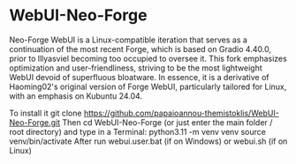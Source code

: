 # WebUI-Neo-Forge
Neo-Forge WebUI is a Linux-compatible iteration that serves as a continuation of the most recent Forge, which is based on Gradio 4.40.0, prior to lllyasviel becoming too occupied to oversee it. This fork emphasizes optimization and user-friendliness, striving to be the most lightweight WebUI devoid of superfluous bloatware. In essence, it is a derivative of Haoming02's original version of Forge WebUI, particularly tailored for Linux, with an emphasis on Kubuntu 24.04.

To install it git clone https://github.com/papaioannou-themistoklis/WebUI-Neo-Forge.git
Then cd WebUI-Neo-Forge (or just enter the main folder / root directory) and type in a Terminal:
python3.11 -m venv venv
source venv/bin/activate
After run webui.user.bat (if on Windows) 
or webui.sh (if on Linux)

